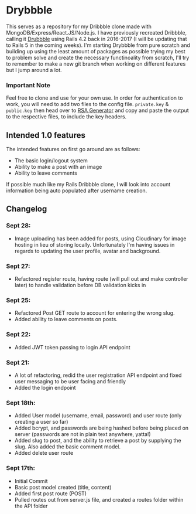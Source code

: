 # Drybbble

This serves as a repository for my Dribbble clone made with MongoDB/Express/React.JS/Node.js. I have previously recreated Dribbble, calling it [Drubbble](https://github.com/diope/drubbble) using Rails 4.2 back in 2016-2017 (I will be updating that to Rails 5 in the coming weeks). I'm starting Drybbble from pure scratch and building up using the least amount of packages as possible trying my best to problem solve and create the necessary functinoality from scratch, I'll try to remember to make a new git branch when working on different features but I jump around a lot. 

### Important Note
Feel free to clone and use for your own use. In order for authentication to work, you will need to add two files to the config file. `private.key` & `public.key` then head over to [RSA Generator](http://travistidwell.com/jsencrypt/demo/) and copy and paste the output to the respective files, to include the key headers.

## Intended 1.0 features

The intended features on first go around are as follows:
  - The basic login/logout system
  - Ability to make a post with an image
  - Ability to leave comments

If possible much like my Rails Dribbble clone, I will look into account information being auto populated after username creation.

## Changelog

### Sept 28:
* Image uploading has been added for posts, using Cloudinary for image hosting in lieu of storing locally. Unfortunately I'm having issues in regards to updating the user profile, avatar and background. 


### Sept 27:
* Refactored register route, having route (will pull out and make controller later) to handle validation before DB validation kicks in

### Sept 25:
* Refactored Post GET route to account for entering the wrong slug.
* Added ability to leave comments on posts.

### Sept 22:
* Added JWT token passing to login API endpoint

### Sept 21:
* A lot of refactoring, redid the user registration API endpoint and fixed user messaging to be user facing and friendly
* Added the login endpoint

### Sept 18th:
* Added User model (username, email, password) and user route (only creating a user so far)
* Added bcrypt, and passwords are being hashed before being placed on server (passwords are not in plain text anywhere, yatta!)
* Added slug to post, and the ability to retrieve a post by supplying the slug. Also added the basic comment model.
* Added delete user route

### Sept 17th:
* Initial Commit
* Basic post model created (title, content)
* Added first post route (POST)
* Pulled routes out from server.js file, and created a routes folder within the API folder



